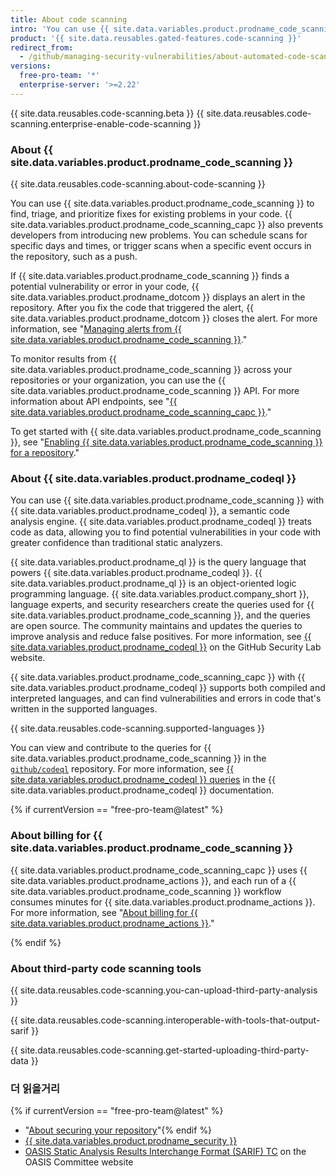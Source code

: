 ```yaml
---
title: About code scanning
intro: 'You can use {{ site.data.variables.product.prodname_code_scanning }} to find security vulnerabilities and errors in the code for your project on {{ site.data.variables.product.prodname_dotcom }}.'
product: '{{ site.data.reusables.gated-features.code-scanning }}'
redirect_from:
  - /github/managing-security-vulnerabilities/about-automated-code-scanning
versions:
  free-pro-team: '*'
  enterprise-server: '>=2.22'
---
```


{{ site.data.reusables.code-scanning.beta }}
{{ site.data.reusables.code-scanning.enterprise-enable-code-scanning }}

### About {{ site.data.variables.product.prodname_code_scanning }}

{{ site.data.reusables.code-scanning.about-code-scanning }}

You can use {{ site.data.variables.product.prodname_code_scanning }} to find, triage, and prioritize fixes for existing problems in your code. {{ site.data.variables.product.prodname_code_scanning_capc }} also prevents developers from introducing new problems. You can schedule scans for specific days and times, or trigger scans when a specific event occurs in the repository, such as a push.

If {{ site.data.variables.product.prodname_code_scanning }} finds a potential vulnerability or error in your code, {{ site.data.variables.product.prodname_dotcom }} displays an alert in the repository. After you fix the code that triggered the alert, {{ site.data.variables.product.prodname_dotcom }} closes the alert. For more information, see "[Managing alerts from {{ site.data.variables.product.prodname_code_scanning }}](/github/finding-security-vulnerabilities-and-errors-in-your-code/managing-alerts-from-code-scanning)."

To monitor results from {{ site.data.variables.product.prodname_code_scanning }} across your repositories or your organization, you can use the {{ site.data.variables.product.prodname_code_scanning }} API. For more information about API endpoints, see  "[{{ site.data.variables.product.prodname_code_scanning_capc }}](/v3/code-scanning)."

To get started with {{ site.data.variables.product.prodname_code_scanning }}, see "[Enabling {{ site.data.variables.product.prodname_code_scanning }} for a repository](/github/finding-security-vulnerabilities-and-errors-in-your-code/enabling-code-scanning-for-a-repository)."

### About {{ site.data.variables.product.prodname_codeql }}

You can use {{ site.data.variables.product.prodname_code_scanning }} with {{ site.data.variables.product.prodname_codeql }}, a semantic code analysis engine. {{ site.data.variables.product.prodname_codeql }} treats code as data, allowing you to find potential vulnerabilities in your code with greater confidence than traditional static analyzers.

{{ site.data.variables.product.prodname_ql }} is the query language that powers {{ site.data.variables.product.prodname_codeql }}. {{ site.data.variables.product.prodname_ql }} is an object-oriented logic programming language. {{ site.data.variables.product.company_short }}, language experts, and security researchers create the queries used for {{ site.data.variables.product.prodname_code_scanning }}, and the queries are open source. The community maintains and updates the queries to improve analysis and reduce false positives. For more information, see [{{ site.data.variables.product.prodname_codeql }}](https://securitylab.github.com/tools/codeql) on the GitHub Security Lab website.

{{ site.data.variables.product.prodname_code_scanning_capc }} with {{ site.data.variables.product.prodname_codeql }} supports both compiled and interpreted languages, and can find vulnerabilities and errors in code that's written in the supported languages.

{{ site.data.reusables.code-scanning.supported-languages }}

You can view and contribute to the queries for {{ site.data.variables.product.prodname_code_scanning }} in the [`github/codeql`](https://github.com/github/codeql) repository. For more information, see [{{ site.data.variables.product.prodname_codeql }} queries](https://help.semmle.com/QL/learn-ql/writing-queries/writing-queries.html) in the {{ site.data.variables.product.prodname_codeql }} documentation.

{% if currentVersion == "free-pro-team@latest" %}

### About billing for {{ site.data.variables.product.prodname_code_scanning }}

{{ site.data.variables.product.prodname_code_scanning_capc }} uses {{ site.data.variables.product.prodname_actions }}, and each run of a {{ site.data.variables.product.prodname_code_scanning }} workflow consumes minutes for {{ site.data.variables.product.prodname_actions }}. For more information, see "[About billing for {{ site.data.variables.product.prodname_actions }}](/github/setting-up-and-managing-billing-and-payments-on-github/about-billing-for-github-actions)."

{% endif %}

### About third-party code scanning tools

{{ site.data.reusables.code-scanning.you-can-upload-third-party-analysis }}

{{ site.data.reusables.code-scanning.interoperable-with-tools-that-output-sarif }}

{{ site.data.reusables.code-scanning.get-started-uploading-third-party-data }}

### 더 읽을거리

{% if currentVersion == "free-pro-team@latest" %}
- "[About securing your repository](/github/administering-a-repository/about-securing-your-repository)"{% endif %}
- [{{ site.data.variables.product.prodname_security }}](https://securitylab.github.com/)
- [OASIS Static Analysis Results Interchange Format (SARIF) TC](https://www.oasis-open.org/committees/tc_home.php?wg_abbrev=sarif) on the OASIS Committee website
